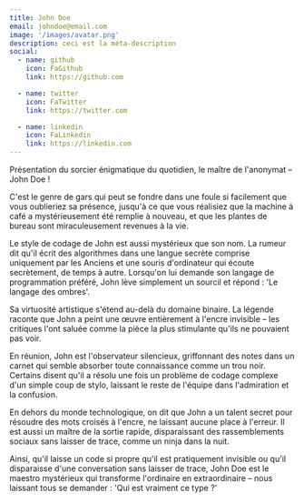 ```yaml
---
title: John Doe
email: johndoe@email.com
image: '/images/avatar.png'
description: ceci est la méta-description
social:
  - name: github
    icon: FaGithub
    link: https://github.com

  - name: twitter
    icon: FaTwitter
    link: https://twitter.com

  - name: linkedin
    icon: FaLinkedin
    link: https://linkedin.com
---
```


Présentation du sorcier énigmatique du quotidien, le maître de l'anonymat – John Doe !

C'est le genre de gars qui peut se fondre dans une foule si facilement que vous oublieriez sa présence, jusqu'à ce que vous réalisiez que la machine à café a mystérieusement été remplie à nouveau, et que les plantes de bureau sont miraculeusement revenues à la vie.

Le style de codage de John est aussi mystérieux que son nom. La rumeur dit qu'il écrit des algorithmes dans une langue secrète comprise uniquement par les Anciens et une souris d'ordinateur qui écoute secrètement, de temps à autre. Lorsqu'on lui demande son langage de programmation préféré, John lève simplement un sourcil et répond : 'Le langage des ombres'.

Sa virtuosité artistique s'étend au-delà du domaine binaire. La légende raconte que John a peint une œuvre entièrement à l'encre invisible – les critiques l'ont saluée comme la pièce la plus stimulante qu'ils ne pouvaient pas voir.

En réunion, John est l'observateur silencieux, griffonnant des notes dans un carnet qui semble absorber toute connaissance comme un trou noir. Certains disent qu'il a résolu une fois un problème de codage complexe d'un simple coup de stylo, laissant le reste de l'équipe dans l'admiration et la confusion.

En dehors du monde technologique, on dit que John a un talent secret pour résoudre des mots croisés à l'encre, ne laissant aucune place à l'erreur. Il est aussi un maître de la sortie rapide, disparaissant des rassemblements sociaux sans laisser de trace, comme un ninja dans la nuit.

Ainsi, qu'il laisse un code si propre qu'il est pratiquement invisible ou qu'il disparaisse d'une conversation sans laisser de trace, John Doe est le maestro mystérieux qui transforme l'ordinaire en extraordinaire – nous laissant tous se demander : 'Qui est vraiment ce type ?'
